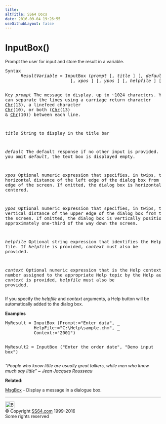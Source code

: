 ```yaml
---
title:
altTitle: SS64 Docs
date: 2016-09-04 19:26:55
useGithubLayout: false
---
```

<!-- #BeginLibraryItem "/Library/head_access.lbi" --><!-- #EndLibraryItem --><h1>InputBox()</h1>
<p>  Prompt the user for input and store the result in a variable. </p>
<pre>Syntax
      <i>ResultVariable</i> = InputBox (<i>prompt</i> [, <i>title</i> ] [, <i>default</i> ]
                         [, <i>xpos</i> ] [, <i>ypos</i> ] [, <i>helpfile</i> ] [, <i>context</i> ] )

Key
   <i>prompt</i>  The message to display. up to ~1024 characters.
           You can separate the lines using a carriage return character <a href="chr.html">Chr</a>(13),
           a linefeed character <a href="chr.html">Chr</a>(10), or both (<a href="chr.html">Chr</a>(13) &amp; <a href="chr.html">Chr</a>(10)) between each line.

   <i>title</i>   String to display in the title bar

   <i>default</i> The default response if no other input is provided.
           If you omit <i>default</i>, the text box is displayed empty.

   <i>xpos</i>    Optional numeric expression that specifies, in twips,
           the horizontal distance of the left edge of the dialog
           box from the left edge of the screen.
           If omitted, the dialog box is horizontally centered.

   <i>ypos</i>    Optional numeric expression that specifies, in twips,
           the vertical distance of the upper edge of the dialog
           box from the top of the screen.
           If omitted, the dialog box is vertically positioned
           approximately one-third of the way down the screen.

   <i>helpfile</i> Optional string expression that identifies the Help file.
            If <i>helpfile</i> is provided, <i>context</i> must also be provided.

   <i>context</i> Optional numeric expression that is the Help context number
           assigned to the appropriate Help topic by the Help author.
           If <i>context</i> is provided, <i>helpfile</i> must also be provided.</pre>
<p>If you specify the <i>helpfile</i> and <i>context</i> arguments, a Help button will be automatically  added to the dialog box. </p>
<p><b>Examples</b></p>
<pre>MyResult = InputBox (Prompt:="Enter data", _<br>           HelpFile:="C:\Help\sample.chm", _<br>           Context:="2001")

MyResult2 = InputBox ("Enter the order date", "Demo input box")</pre>
<p class="quote"><i>“People who know little are usually great talkers, while men who know much say little” ~ Jean Jacques Rousseau</i></p>
<p><b>Related:</b></p>
<p><a href="msgbox.html">MsgBox</a> - Display a message in a dialogue box.</p><!-- #BeginLibraryItem "/Library/foot_access.lbi" --><p>
<!-- access -->

<hr>
<div id="bl" class="footer"><a href="inputbox.html#"><img src="../images/top.png" width="30" height="22" alt="Back to the Top"></a></div>
<div id="br" class="footer, tagline">© Copyright <a href="../index.html">SS64.com</a> 1999-2016<br>
Some rights reserved</div><!-- #EndLibraryItem -->

